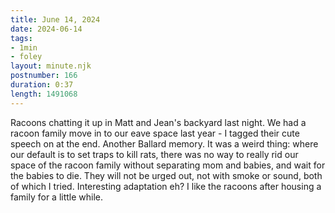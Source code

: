 ```yaml
---
title: June 14, 2024
date: 2024-06-14
tags:
- 1min
- foley
layout: minute.njk
postnumber: 166
duration: 0:37
length: 1491068
---
```

Racoons chatting it up in Matt and Jean's backyard last night. We had a racoon family move in to our eave space last year - I tagged their cute speech on at the end. Another Ballard memory. It was a weird thing: where our default is to set traps to kill rats, there was no way to really rid our space of the racoon family without separating mom and babies, and wait for the babies to die. They will not be urged out, not with smoke or sound, both of which I tried. Interesting adaptation eh? I like the racoons after housing a family for a little while.   